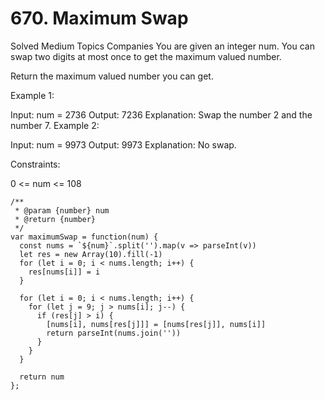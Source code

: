 # 670. Maximum Swap

Solved
Medium
Topics
Companies
You are given an integer num. You can swap two digits at most once to get the maximum valued number.

Return the maximum valued number you can get.

Example 1:

Input: num = 2736
Output: 7236
Explanation: Swap the number 2 and the number 7.
Example 2:

Input: num = 9973
Output: 9973
Explanation: No swap.

Constraints:

0 <= num <= 108

```
/**
 * @param {number} num
 * @return {number}
 */
var maximumSwap = function(num) {
  const nums = `${num}`.split('').map(v => parseInt(v))
  let res = new Array(10).fill(-1)
  for (let i = 0; i < nums.length; i++) {
    res[nums[i]] = i
  }

  for (let i = 0; i < nums.length; i++) {
    for (let j = 9; j > nums[i]; j--) {
      if (res[j] > i) {
        [nums[i], nums[res[j]]] = [nums[res[j]], nums[i]]
        return parseInt(nums.join(''))
      }
    }
  }

  return num
};
```
